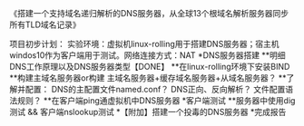 《搭建一个支持域名递归解析的DNS服务器，从全球13个根域名解析服务器同步所有TLD域名记录》

项目初步计划：
  实验环境：虚拟机linux-rolling用于搭建DNS服务器；宿主机windos10作为客户端用于测试。网络连接方式：NAT
  *DNS服务器搭建
    **明细DNS工作原理以及DNS服务器类型【DONE】
    **在linux-rolling环境下安装BIND
    **构建主域名服务器or构建 主域名服务器+缓存域名服务器+从域名服务器？
    **了解并配置：
        DNS的主配置文件named.conf？
        DNS正向、反向解析？
        文件配置语法规则？
    **在客户端ping通虚拟机中DNS服务器
  *客户端测试
    **服务器中使用dig测试 && 客户端nslookup测试
  *【附加】搭建一个投毒的DNS服务器
  *完成报告
